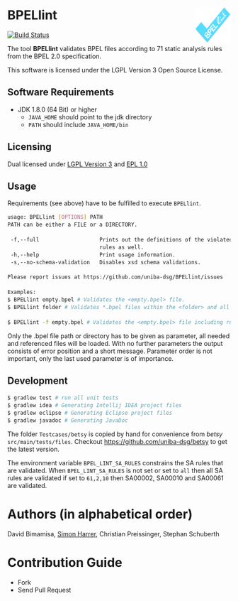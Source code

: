 # BPELlint <img align="right" src="logos/BPELlint-logo.png" height="80" width="80"/>

[![Build Status](https://travis-ci.org/uniba-dsg/BPELlint.png?branch=master)](https://travis-ci.org/uniba-dsg/BPELlint)

The tool **BPELlint** validates BPEL files according to 71 static analysis rules from the BPEL 2.0 specification.

This software is licensed under the LGPL Version 3 Open Source License.

## Software Requirements
- JDK 1.8.0 (64 Bit) or higher
  - `JAVA_HOME` should point to the jdk directory
  - `PATH` should include `JAVA_HOME/bin`

## Licensing
Dual licensed under [LGPL Version 3](http://www.gnu.org/licenses/lgpl-3.0.html) and [EPL 1.0](http://opensource.org/licenses/EPL-1.0)

## Usage

Requirements (see above) have to be fulfilled to execute `BPELlint`.

```bash
usage: BPELlint [OPTIONS] PATH
PATH can be either a FILE or a DIRECTORY.

 -f,--full                   Prints out the definitions of the violated
                             rules as well.
 -h,--help                   Print usage information.
 -s,--no-schema-validation   Disables xsd schema validations.

Please report issues at https://github.com/uniba-dsg/BPELlint/issues

Examples:
$ BPELlint empty.bpel # Validates the <empty.bpel> file.
$ BPELlint folder # Validates *.bpel files within the <folder> and all its subfolders.

$ BPELlint -f empty.bpel # Validates the <empty.bpel> file including rule definition.
```

Only the .bpel file path or directory has to be given as parameter, all needed and referenced files will be loaded.
With no further parameters the output consists of error position and a short message.
Parameter order is not important, only the last used parameter is of importance.

## Development

```bash
$ gradlew test # run all unit tests
$ gradlew idea # Generating Intellij IDEA project files
$ gradlew eclipse # Generating Eclipse project files
$ gradlew javadoc # Generating JavaDoc
```

The folder `Testcases/betsy` is copied by hand for convenience from *betsy* `src/main/tests/files`.
Checkout https://github.com/uniba-dsg/betsy to get the latest version.

The environment variable `BPEL_LINT_SA_RULES` constrains the SA rules that are validated.
When `BPEL_LINT_SA_RULES` is not set or set to `all` then all SA rules are validated if set to `61,2,10` then SA00002, SA00010 and SA00061 are validated.

# Authors (in alphabetical order)

David Bimamisa, [Simon Harrer](http://www.uni-bamberg.de/pi/team/harrer/), Christian Preissinger, Stephan Schuberth

# Contribution Guide

- Fork
- Send Pull Request